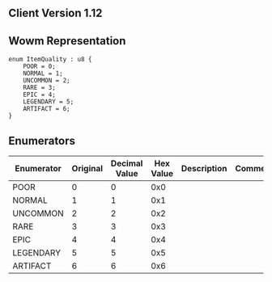 ## Client Version 1.12

## Wowm Representation
```rust,ignore
enum ItemQuality : u8 {
    POOR = 0;    
    NORMAL = 1;    
    UNCOMMON = 2;    
    RARE = 3;    
    EPIC = 4;    
    LEGENDARY = 5;    
    ARTIFACT = 6;    
}

```
## Enumerators
| Enumerator | Original | Decimal Value | Hex Value | Description | Comment |
| --------- | -------- | ------------- | --------- | ----------- | ------- |
| POOR | 0 | 0 | 0x0 |  |  |
| NORMAL | 1 | 1 | 0x1 |  |  |
| UNCOMMON | 2 | 2 | 0x2 |  |  |
| RARE | 3 | 3 | 0x3 |  |  |
| EPIC | 4 | 4 | 0x4 |  |  |
| LEGENDARY | 5 | 5 | 0x5 |  |  |
| ARTIFACT | 6 | 6 | 0x6 |  |  |
